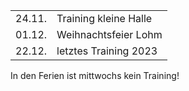 |              |                                             |
| ------------ | ------------------------------------------- |
| 24.11.       | Training kleine Halle                       |
| 01.12.       | Weihnachtsfeier Lohm                        |
| 22.12.       | letztes Training 2023                      |

In den Ferien ist mittwochs kein Training!
